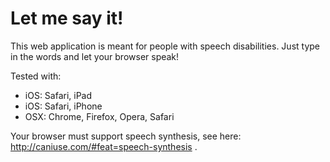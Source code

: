 # Let me say it!

This web application is meant for people with speech disabilities.
Just type in the words and let your browser speak!

Tested with:
- iOS: Safari, iPad
- iOS: Safari, iPhone
- OSX: Chrome, Firefox, Opera, Safari 

Your browser must support speech synthesis, see here: http://caniuse.com/#feat=speech-synthesis .
